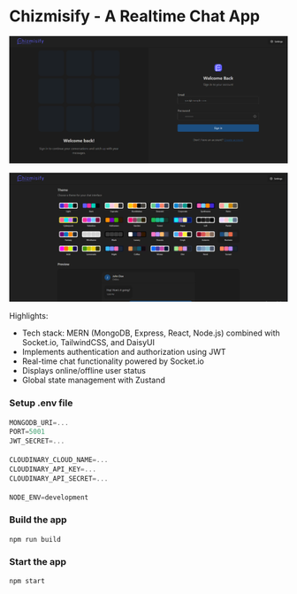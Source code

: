 # Chizmisify - A Realtime Chat App

![Demo App](/frontend/public/screenshot-for-readme.png)

![Demo App2](/frontend/public/screenshot-for-readme2.png)

Highlights:

- Tech stack: MERN (MongoDB, Express, React, Node.js) combined with Socket.io, TailwindCSS, and DaisyUI
- Implements authentication and authorization using JWT
- Real-time chat functionality powered by Socket.io
- Displays online/offline user status
- Global state management with Zustand

### Setup .env file

```js
MONGODB_URI=...
PORT=5001
JWT_SECRET=...

CLOUDINARY_CLOUD_NAME=...
CLOUDINARY_API_KEY=...
CLOUDINARY_API_SECRET=...

NODE_ENV=development
```

### Build the app

```shell
npm run build
```

### Start the app

```shell
npm start
```
